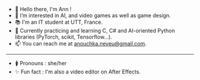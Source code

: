 - 👋 Hello there, I'm Ann !
- 👀 I’m interested in AI, and video games as well as game design.
- 📚 I'm an IT student at UTT, France.
- 🌱 Currently practicing and learning C, C# and AI-oriented Python libraries (PyTorch, scikit, Tensorflow...).
- 📫 You can reach me at anouchka.neveu@gmail.com.
- - - - - - - -
- 🚺 Pronouns : she/her
- ✨ Fun fact : I'm also a video editor on After Effects.

<!---
AnnNeveu/AnnNeveu is a ✨ special ✨ repository because its `README.md` (this file) appears on your GitHub profile.
You can click the Preview link to take a look at your changes.
--->
